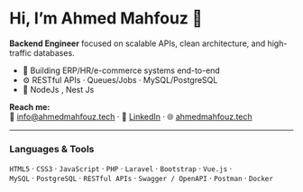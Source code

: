 # Hi, I’m Ahmed Mahfouz 👋

**Backend Engineer** focused on scalable APIs, clean architecture, and high-traffic databases.

- 🔭 Building ERP/HR/e-commerce systems end-to-end  
- ⚙️ RESTful APIs · Queues/Jobs · MySQL/PostgreSQL  
- 🌱 NodeJs , Nest Js

**Reach me:**  
📧 info@ahmedmahfouz.tech · 🔗 [LinkedIn](https://www.linkedin.com/in/ahmed-mahfouz-aa656321a/) · 🌐 [ahmedmahfouz.tech](https://ahmedmahfouz.tech/)

---

### Languages & Tools
`HTML5` · `CSS3` · `JavaScript` · `PHP` · `Laravel` · `Bootstrap` · `Vue.js` ·  
`MySQL` · `PostgreSQL` · `RESTful APIs` · `Swagger / OpenAPI` · `Postman` · `Docker`
